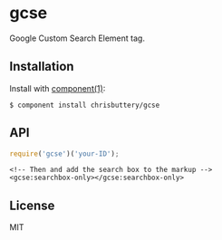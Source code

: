 # gcse

  Google Custom Search Element tag.

## Installation

  Install with [component(1)](http://component.io):

    $ component install chrisbuttery/gcse

## API
```javascript
require('gcse')('your-ID');
```

```
<!-- Then and add the search box to the markup -->
<gcse:searchbox-only></gcse:searchbox-only>
```

## License

  MIT
